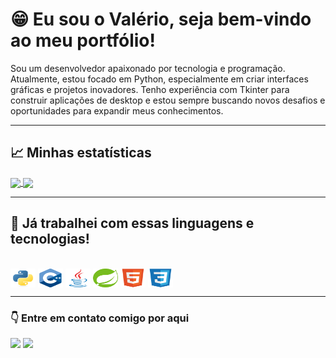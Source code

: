 # 😁 Eu sou o Valério, seja bem-vindo ao meu portfólio!

Sou um desenvolvedor apaixonado por tecnologia e programação. Atualmente, estou focado em Python, especialmente em criar interfaces gráficas e projetos inovadores. Tenho experiência com Tkinter para construir aplicações de desktop e estou sempre buscando novos desafios e oportunidades para expandir meus conhecimentos.

---

## 📈 Minhas estatísticas

<a href="https://github.com/Dataval/github-readme-stats">
  <img height=200 align="center" src="https://github-readme-stats.vercel.app/api?username=DataVal&show_icons=true&theme=tokyonight&locale=pt-br" />
</a>
<a href="https://github.com/DataVal/convoychat">
  <img height=200 align="center" src="https://github-readme-stats.vercel.app/api/top-langs/?username=DataVal&layout=donut" />
</a>

---

## 💼 Já trabalhei com essas linguagens e tecnologias!

<div style="display: inline_block"><br>
  <img align="center" alt="Python" height="30" width="40" src="https://raw.githubusercontent.com/devicons/devicon/master/icons/python/python-original.svg">
  <img align="center" alt="C++" height="30" width="40" src="https://github.com/devicons/devicon/blob/master/icons/cplusplus/cplusplus-original.svg">
  <img align="center" alt="Java" height="30" width="40" src="https://github.com/devicons/devicon/blob/master/icons/java/java-original.svg">
  <img align="center" alt="Spring" height="30" width="40" src="https://github.com/devicons/devicon/blob/master/icons/spring/spring-original.svg">
  <img align="center" alt="HTML" height="30" width="40" src="https://raw.githubusercontent.com/devicons/devicon/master/icons/html5/html5-original.svg">
  <img align="center" alt="CSS" height="30" width="40" src="https://raw.githubusercontent.com/devicons/devicon/master/icons/css3/css3-original.svg">
</div>

---

### 👇 Entre em contato comigo por aqui

<div> 
  <a href = "mailto:contatorafaballerini@gmail.com"><img src="https://img.shields.io/badge/-Gmail-%23333?style=for-the-badge&logo=gmail&logoColor=white" target="_blank"></a>
  <a href="https://www.linkedin.com/in/rafaella-ballerini-45875016a" target="_blank"><img src="https://img.shields.io/badge/-LinkedIn-%230077B5?style=for-the-badge&logo=linkedin&logoColor=white" target="_blank"></a> 
</div>
